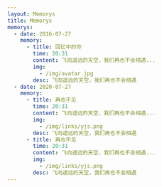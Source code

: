 ```yaml
---
layout: Memorys
title: Memorys
memorys:
  - date: 2016-07-27
    memory:
      - title: 回忆中的你
        time: 20:31
        content: 飞向遥远的天空，我们再也不会相遇...
        img: 
          - /img/avatar.jpg
        desc: 飞向遥远的天空，我们再也不会相遇
  - date: 2020-07-27
    memory:
      - title: 再也不见
        time: 20:31
        content: 飞向遥远的天空，我们再也不会相遇...
        img: 
          - /img/links/yjs.png
        desc: 飞向遥远的天空，我们再也不会相遇
      - title: 再也不见
        time: 20:31
        content: 飞向遥远的天空，我们再也不会相遇...
        img: 
          - /img/links/yjs.png
        desc: 飞向遥远的天空，我们再也不会相遇
---
```

